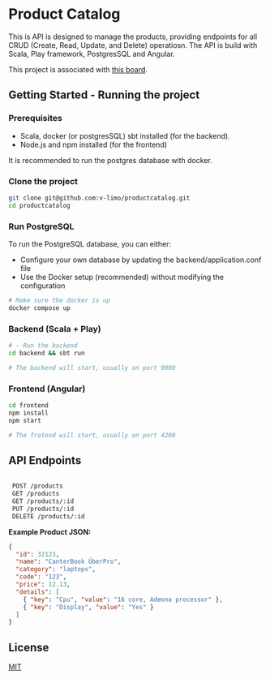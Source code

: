 # Product Catalog

This is API is designed to manage the products, providing endpoints for all CRUD (Create, Read, Update, and Delete) operatiosn. The API is build with Scala, Play framework, PostgresSQL and Angular.

This project is associated with [this board](https://github.com/users/v-limo/projects/4/views/1).


## Getting Started - Running the project

### Prerequisites

* Scala, docker (or postgresSQL) sbt installed (for the backend).
* Node.js and npm installed (for the frontend)

It is recommended to run the postgres database with docker.


### Clone the project

```bash
git clone git@github.com:v-limo/productcatalog.git
cd productcatalog
```

### Run PostgreSQL

To run the PostgreSQL database, you can either:

- Configure your own database by updating the backend/application.conf file
- Use the Docker setup (recommended) without modifying the configuration

```bash
# Make sure the docker is up
docker compose up
```
### Backend (Scala + Play)

```bash
# - Run the backend
cd backend && sbt run

# The backend will start, usually on port 9000
```

### Frontend (Angular)

```bash
cd frontend
npm install
npm start

# The frotend will start, usually on port 4200
```

## API Endpoints

```bash

 POST /products
 GET /products
 GET /products/:id
 PUT /products/:id
 DELETE /products/:id

```

**Example Product JSON:**

```json
{
  "id": 32123,
  "name": "CanterBook ÜberPro",
  "category": "laptops",
  "code": "123",
  "price": 12.13,
  "details": [
    { "key": "Cpu", "value": "16 core, Adeona processor" },
    { "key": "Display", "value": "Yes" }
  ]
}
```

## License

[MIT](https://choosealicense.com/licenses/mit/)
